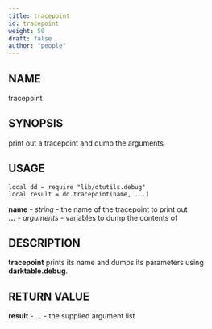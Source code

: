```yaml
---
title: tracepoint
id: tracepoint
weight: 50
draft: false
author: "people"
---
```


## NAME

tracepoint

## SYNOPSIS

print out a tracepoint and dump the arguments

## USAGE
```
local dd = require "lib/dtutils.debug"
local result = dd.tracepoint(name, ...)
```
**name** - _string_ - the name of the tracepoint to print out  
**...** - _arguments_ - variables to dump the contents of

## DESCRIPTION

**tracepoint** prints its name and dumps its parameters using
**darktable.debug**.

## RETURN VALUE

**result** - _..._ - the supplied argument list
